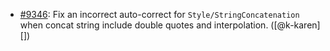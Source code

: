 * [#9346](https://github.com/rubocop-hq/rubocop/pull/9346): Fix an incorrect auto-correct for `Style/StringConcatenation` when concat string include double quotes and interpolation. ([@k-karen][])
